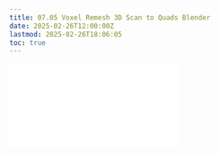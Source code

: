 ```yaml
---
title: 07.05 Voxel Remesh 3D Scan to Quads Blender
date: 2025-02-26T12:00:00Z
lastmod: 2025-02-26T18:06:05
toc: true
---
```


![Link to included file content](../../../../3d-modeling/blender/voxel-remesh-3d-scan-to-quads-blender.md)
